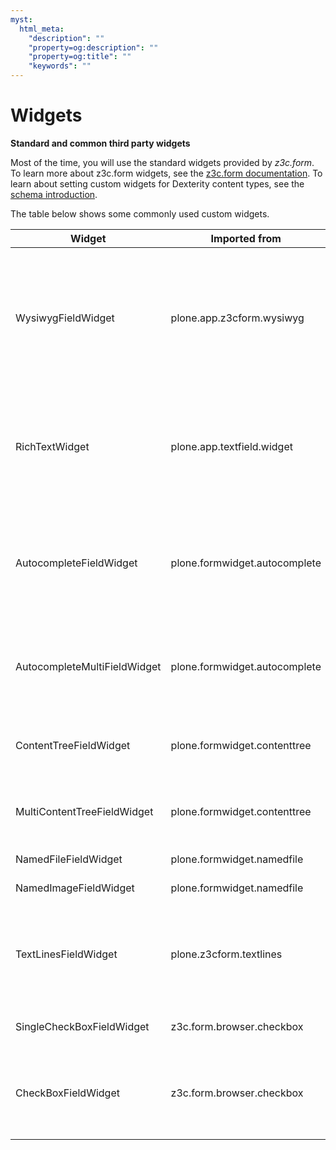 ```yaml
---
myst:
  html_meta:
    "description": ""
    "property=og:description": ""
    "property=og:title": ""
    "keywords": ""
---
```


# Widgets

**Standard and common third party widgets**

Most of the time, you will use the standard widgets provided by
*z3c.form*. To learn more about z3c.form widgets, see the [z3c.form
documentation][z3c.form documentation]. To learn about setting custom widgets for Dexterity
content types, see the [schema introduction].

The table below shows some commonly used custom widgets.

| Widget                       | Imported from                 | Field                     | Description                                                                                                                                                 |
| ---------------------------- | ----------------------------- | ------------------------- | ----------------------------------------------------------------------------------------------------------------------------------------------------------- |
| WysiwygFieldWidget           | plone.app.z3cform.wysiwyg     | Text                      | Use Plone’s standard WYSIWYG HTML editor on a standard text field. Note that if you used a *RichText* field, you will get the WYSIWYG editor automatically. |
| RichTextWidget               | plone.app.textfield.widget    | RichText                  | Use Plone’s standard WYSIWYG HTML editor on a *RichText* field. This also allows text-based markup such as reStructuredText.                                |
| AutocompleteFieldWidget      | plone.formwidget.autocomplete | Choice                    | Autocomplete widget based on jQuery Autocomplete. Requires a Choice field with a query source. See [vocabularies].                                          |
| AutocompleteMultiFieldWidget | plone.formwidget.autocomplete | Collection                | Multi-select version of the above. Used for a List, Tuple, Set or Frozenset with a Choice value_type.                                                       |
| ContentTreeFieldWidget       | plone.formwidget.contenttree  | RelationChoice            | Content browser. Requires a query source with content objects as values.                                                                                    |
| MultiContentTreeFieldWidget  | plone.formwidget.contenttree  | RelationList              | Content browser. Requires a query source with content objects as values.                                                                                    |
| NamedFileFieldWidget         | plone.formwidget.namedfile    | NamedFile/NamedBlobFile   | A file upload widget                                                                                                                                        |
| NamedImageFieldWidget        | plone.formwidget.namedfile    | NamedImage/NamedBlobImage | An image upload widget                                                                                                                                      |
| TextLinesFieldWidget         | plone.z3cform.textlines       | Collection                | One-per-line list entry for List, Tuple, Set or Frozenset fields. Requires a value_type of TextLine or ASCIILine.                                           |
| SingleCheckBoxFieldWidget    | z3c.form.browser.checkbox     | Bool                      | A single checkbox for true/false.                                                                                                                           |
| CheckBoxFieldWidget          | z3c.form.browser.checkbox     | Collection                | A set of checkboxes. Used for Set or Frozenset fields with a Choice value_type and a vocabulary.                                                            |

[schema introduction]: ../schema-driven-types.html#the-schema
[vocabularies]: ../advanced/vocabularies.html
[z3c.form documentation]: https://z3cform.readthedocs.io/en/latest/widgets/index.html
